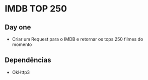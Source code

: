 # IMDB TOP 250

## Day one

- Criar um Request para o IMDB e retornar os tops 250 filmes do momento









## Dependências 

- OkHttp3